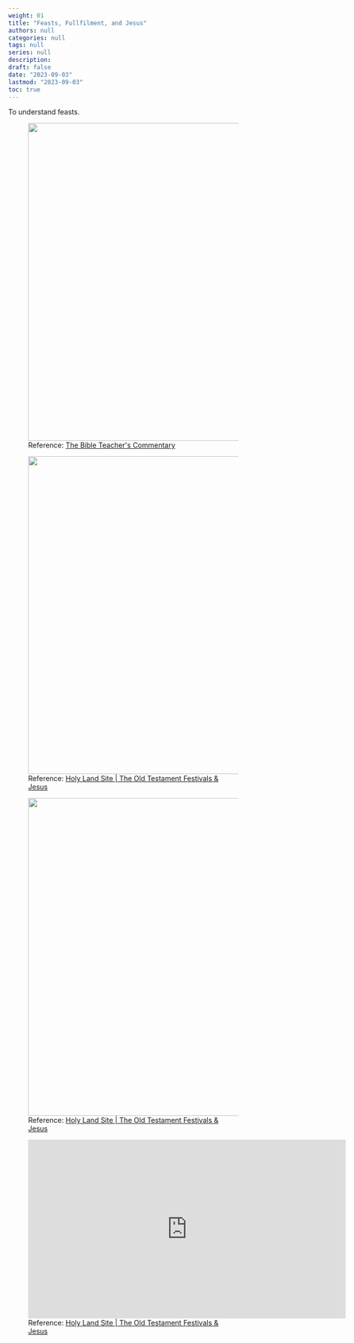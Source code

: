 ```yaml
---
weight: 01
title: "Feasts, Fullfilment, and Jesus"
authors: null
categories: null
tags: null
series: null
description: 
draft: false
date: "2023-09-03"
lastmod: "2023-09-03"
toc: true
---
```


<!--more-->

To understand feasts.

<figure>
  <img width = "640" src = "/docs/images/Biblical-Holidats.jpg"/>
  <figcaption class = "bottom">Reference: <a href = "https://www.foundationsforfreedom.net/References/NT/Gospels/Luke/Luke22/Luke22_01-30_Introduction.html" target="_blank" rel="noopener noreferrer">The Bible Teacher's Commentary</a></figcaption>
</figure>
  
  
<figure>
  <img width = "640" src = "/docs/images/feasts-01.jpg"/>
  <figcaption class = "bottom">Reference: <a href = "https://www.holylandsite.com/old-testament-feasts-jesus" target="_blank" rel="noopener noreferrer">Holy Land Site | The Old Testament Festivals & Jesus</a></figcaption>
</figure>

<figure>
  <img width = "640" src = "/docs/images/feasts-02.jpg"/>
  <figcaption class = "bottom">Reference: <a href = "https://www.holylandsite.com/old-testament-feasts-jesus" target="_blank" rel="noopener noreferrer">Holy Land Site | The Old Testament Festivals & Jesus</a></figcaption>
</figure>


<figure>
<iframe width="640" height="360" src="https://www.youtube.com/embed/DdPsmTQu1WQ" title="7 Feasts Of The Lord" frameborder="0" allow="accelerometer; autoplay; clipboard-write; encrypted-media; gyroscope; picture-in-picture; web-share" allowfullscreen></iframe>
  <figcaption class = "bottom">Reference: <a href = "https://www.holylandsite.com/old-testament-feasts-jesus" target="_blank" rel="noopener noreferrer">Holy Land Site | The Old Testament Festivals & Jesus</a></figcaption>
</figure>

